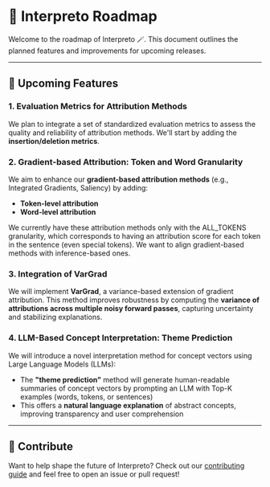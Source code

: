 # 📍 Interpreto Roadmap

Welcome to the roadmap of Interpreto 🪄. This document outlines the planned features and improvements for upcoming releases.

---

## 🧭 Upcoming Features

### 1. Evaluation Metrics for Attribution Methods

We plan to integrate a set of standardized evaluation metrics to assess the quality and reliability of attribution methods. We'll start by adding the **insertion/deletion metrics**.

### 2. Gradient-based Attribution: Token and Word Granularity

We aim to enhance our **gradient-based attribution methods** (e.g., Integrated Gradients, Saliency) by adding:

- **Token-level attribution**
- **Word-level attribution**

We currently have these attribution methods only with the ALL_TOKENS granularity, which corresponds to having an attribution score for each token in the sentence (even special tokens). We want to align gradient-based methods with inference-based ones.

### 3. Integration of VarGrad

We will implement **VarGrad**, a variance-based extension of gradient attribution. This method improves robustness by computing the **variance of attributions across multiple noisy forward passes**, capturing uncertainty and stabilizing explanations.

### 4. LLM-Based Concept Interpretation: Theme Prediction

We will introduce a novel interpretation method for concept vectors using Large Language Models (LLMs):

- The **"theme prediction"** method will generate human-readable summaries of concept vectors by prompting an LLM with Top-K examples (words, tokens, or sentences)
- This offers a **natural language explanation** of abstract concepts, improving transparency and user comprehension

---

## 🙌 Contribute

Want to help shape the future of Interpreto? Check out our [contributing guide](contributing.md) and feel free to open an issue or pull request!
